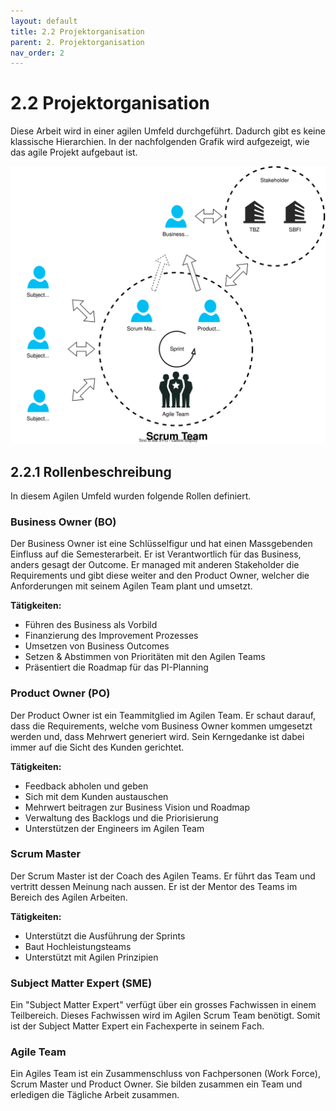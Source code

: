 ```yaml
---
layout: default
title: 2.2 Projektorganisation
parent: 2. Projektorganisation
nav_order: 2
---
```


# 2.2 Projektorganisation

Diese Arbeit wird in einer agilen Umfeld durchgeführt. Dadurch gibt es keine klassische Hierarchien. In der nachfolgenden Grafik wird aufgezeigt, wie das agile Projekt aufgebaut ist.

![2023_Projektorganisation](../../resources/images/2023_Projektorganisation.svg)

## 2.2.1 Rollenbeschreibung

In diesem Agilen Umfeld wurden folgende Rollen definiert.

### Business Owner (BO)

Der Business Owner ist eine Schlüsselfigur und hat einen Massgebenden Einfluss auf die Semesterarbeit. Er ist Verantwortlich für das Business, anders gesagt der Outcome. Er managed mit anderen Stakeholder die Requirements und gibt diese weiter and den Product Owner, welcher die Anforderungen mit seinem Agilen Team plant und umsetzt.

**Tätigkeiten:**

- Führen des Business als Vorbild
- Finanzierung des Improvement Prozesses
- Umsetzen von Business Outcomes
- Setzen & Abstimmen von Prioritäten mit den Agilen Teams
- Präsentiert die Roadmap für das PI-Planning

### Product Owner (PO)

Der Product Owner ist ein Teammitglied im Agilen Team. Er schaut darauf, dass die Requirements, welche vom Business Owner kommen umgesetzt werden und, dass Mehrwert generiert wird. Sein Kerngedanke ist dabei immer auf die Sicht des Kunden gerichtet.

**Tätigkeiten:**

- Feedback abholen und geben
- Sich mit dem Kunden austauschen
- Mehrwert beitragen zur Business Vision und Roadmap
- Verwaltung des Backlogs und die Priorisierung
- Unterstützen der Engineers im Agilen Team

### Scrum Master

Der Scrum Master ist der Coach des Agilen Teams. Er führt das Team und vertritt dessen Meinung nach aussen. Er ist der Mentor des Teams im Bereich des Agilen Arbeiten.

**Tätigkeiten:**

- Unterstützt die Ausführung der Sprints
- Baut Hochleistungsteams
- Unterstützt mit Agilen Prinzipien

### Subject Matter Expert (SME)

Ein "Subject Matter Expert" verfügt über ein grosses Fachwissen in einem Teilbereich. Dieses Fachwissen wird im Agilen Scrum Team benötigt. Somit ist der Subject Matter Expert ein Fachexperte in seinem Fach.

### Agile Team

Ein Agiles Team ist ein Zusammenschluss von Fachpersonen (Work Force), Scrum Master und Product Owner. Sie bilden zusammen ein Team und erledigen die Tägliche Arbeit zusammen.
